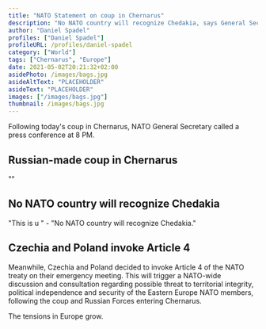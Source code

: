```yaml
---
title: "NATO Statement on coup in Chernarus"
description: "No NATO country will recognize Chedakia, says General Secretary Magnus Odenberg"
author: "Daniel Spadel"
profiles: ["Daniel Spadel"]
profileURL: /profiles/daniel-spadel
category: ["World"]
tags: ["Chernarus", "Europe"]
date: 2021-05-02T20:21:32+02:00
asidePhoto: /images/bags.jpg
asideAltText: "PLACEHOLDER"
asideText: "PLACEHOLDER"
images: ["/images/bags.jpg"]
thumbnail: /images/bags.jpg
---
```


Following today's coup in Chernarus, NATO General Secretary called a press conference at 8 PM.

## Russian-made coup in Chernarus

""

## No NATO country will recognize Chedakia

"This is u " - "No NATO country will recognize Chedakia."

## Czechia and Poland invoke Article 4

Meanwhile, Czechia and Poland decided to invoke Article 4 of the NATO treaty on their emergency meeting. This will trigger a NATO-wide discussion and consultation regarding possible threat to territorial integrity, political independence and security of the Eastern Europe NATO members, following the coup and Russian Forces entering Chernarus.

The tensions in Europe grow.
